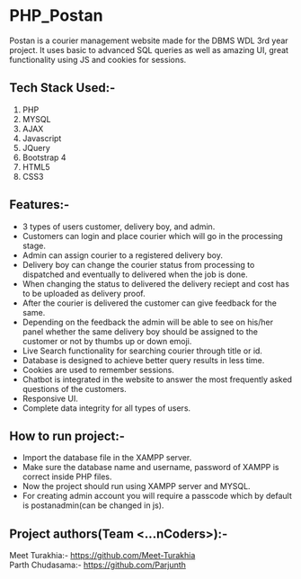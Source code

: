 # PHP_Postan

Postan is a courier management website made for the DBMS WDL 3rd year project. 
It uses basic to advanced SQL queries as well as amazing UI, great functionality using JS and cookies for sessions.

## Tech Stack Used:-
1. PHP
2. MYSQL
3. AJAX
4. Javascript
5. JQuery
6. Bootstrap 4
7. HTML5
8. CSS3

## Features:-
- 3 types of users customer, delivery boy, and admin.
- Customers can login and place courier which will go in the processing stage.
- Admin can assign courier to a registered delivery boy.
- Delivery boy can change the courier status from processing to dispatched and eventually to delivered when the job is done.
- When changing the status to delivered the delivery reciept and cost has to be uploaded as delivery proof.
- After the courier is delivered the customer can give feedback for the same.
- Depending on the feedback the admin will be able to see on his/her panel whether the same delivery boy should be assigned to the customer or not by thumbs up or down emoji.
- Live Search functionality for searching courier through title or id.
- Database is designed to achieve better query results in less time.
- Cookies are used to remember sessions.
- Chatbot is integrated in the website to answer the most frequently asked questions of the customers.
- Responsive UI.
- Complete data integrity for all types of users.

## How to run project:-
- Import the database file in the XAMPP server.
- Make sure the database name and username, password of XAMPP is correct inside PHP files.
- Now the project should run using XAMPP server and MYSQL.
- For creating admin account you will require a passcode which by default is postanadmin(can be changed in js).

## Project authors(Team <...nCoders>):-
Meet Turakhia:- https://github.com/Meet-Turakhia <br/>
Parth Chudasama:- https://github.com/Parjunth


